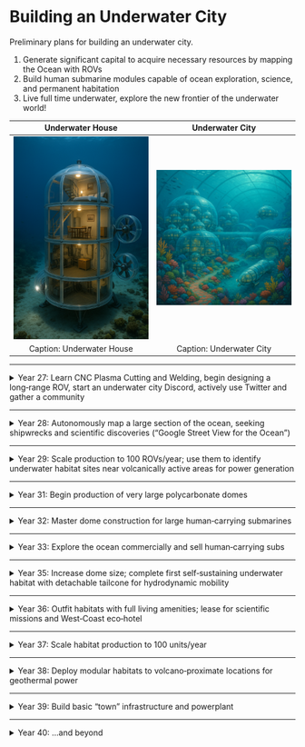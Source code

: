 # Building an Underwater City

Preliminary plans for building an underwater city.



1. Generate significant capital to acquire necessary resources by mapping the Ocean with ROVs  
2. Build human submarine modules capable of ocean exploration, science, and permanent habitation  
3. Live full time underwater, explore the new frontier of the underwater world!


| Underwater House                                   | Underwater City                                   |
| :-------------------------------------------------: | :-------------------------------------------------: |
| <img src="underwater house 1.png" alt="Underwater House" width="300"/> | <img src="underwatercity1.png" alt="Underwater City" width="300"/> |
| Caption: Underwater House                           | Caption: Underwater City                            |

---

<details>
<summary>Year 27: Learn CNC Plasma Cutting and Welding, begin designing a long‑range ROV, start an underwater city Discord, actively use Twitter and gather a community</summary>

<details>
<summary>May 2025</summary>

<details>
<summary>Week ending May 11, 2025 (Rest of This Week)</summary>

- **Friday, May 9, 2025 (Today):**  
  Draft a concise mission statement for your long‑range ROV project, outlining its primary task (ocean floor mapping).  
  &rarr; Let’s build “street‑view” for the ocean—capture hydrothermal vent money shots!

- **Saturday, May 10, 2025:**  
  Research and list 3–5 existing long‑range ROVs, noting key features; confirm you have textbooks/access codes for your college courses.

- **Sunday, May 11, 2025:**  
  Sketch 2–3 rough initial concepts for the ROV’s shape/layout; double‑check start date/time/location for your classes.

</details>

<details>
<summary>Week of May 12–18, 2025 (Next Week)</summary>

- **Monday, May 12:** List the top 5 essential capabilities your ROV must have (depth rating, sensors, endurance, etc.).  
- **Tuesday, May 13:** Identify challenges for each capability (pressure, power, data handling).  
- **Wednesday, May 14:** Plan your commute to campus; confirm parking or transit.  
- **Thursday, May 15:** Research sonar/camera sensors for ocean‑floor mapping.  
- **Friday, May 16:** Organize digital folders or physical notebooks for coursework.  
- **Saturday, May 17:** Brainstorm 3–5 KPIs for your ROV (survey speed, resolution).  
- **Sunday, May 18:** Pack supplies for your first day of classes.

</details>

<details>
<summary>Week of May 19–25, 2025 (Following Week)</summary>

1. **Monday, May 19:** Sketch a block diagram of ROV systems (power, propulsion, sensors, comms).  
2. **Tuesday, May 20:** List channels/categories for your Discord (e.g., #announcements, #rov‑design).  
3. **Wednesday, May 21:** Research power‑system options for long‑endurance ROVs.  
4. **Thursday, May 22:** Draft a welcome message and rules for Discord.  
5. **Friday, May 23:** Research communication/control methods for ROVs.  
6. **Saturday, May 24:** Define initial Discord roles (moderator, ROV expert).  
7. **Sunday, May 25:** Review your sketches and block diagram; note open questions.

</details>

<details>
<summary>Week of May 26–31, 2025 (Last Week of May)</summary>

- **Monday, May 26 (Memorial Day):** Write a one‑page ROV concept summary (mission, features, challenges).  
- **Tuesday, May 27:** Find 1–2 online ROV/ocean‑exploration forums to join.  
- **Wednesday, May 28:** Review course syllabi; note questions.  
- **Thursday, May 29:** Organize your study/design workspace.  
- **Friday, May 30:** Set personal goals for Month 1 of welding/metalworking.  
- **Saturday, May 31:** Rest and mentally prepare for classes.

</details>

</details>

<details>
<summary>June 2025</summary>

Immerse yourself in **Introduction to Welding** and **Introduction to Metalworking**, focus on fundamentals, and launch your underwater city Discord server.

</details>

<details>
<summary>July 2025</summary>

Continue coursework, apply welding/metalworking concepts to ROV design (material selection, fabrication considerations), and grow your Twitter presence.

</details>

<details>
<summary>August 2025</summary>

Complete summer courses, solidify skills, and refine your ROV’s manufacturability using new welding/CNC knowledge.

</details>

<details>
<summary>September 2025</summary>

Begin fall focus on CNC; design frame and structural components of the long‑range ROV, planning CNC plasma‑cut parts.

</details>

<details>
<summary>October 2025</summary>

Advance CNC skills; design complex components (electronics enclosures, mounting systems), and engage your Discord/Twitter communities.

</details>

<details>
<summary>November 2025</summary>

Integrate CNC and welding knowledge; finalize ROV structural/mechanical designs; source materials and components.

</details>

<details>
<summary>December 2025</summary>

Plan Q1 2026 fabrication of your first ROV prototype; expand your network; seek collaborators and mentors.

</details>
</details>

---

<details>
<summary>Year 28: Autonomously map a large section of the ocean, seeking shipwrecks and scientific discoveries (“Google Street View for the Ocean”)</summary>

- Set up mapping missions.  
- Develop autonomy algorithms.  
- Collect and analyze data for new frontiers.

</details>

---

<details>
<summary>Year 29: Scale production to 100 ROVs/year; use them to identify underwater habitat sites near volcanically active areas for power generation</summary>

- Optimize manufacturing pipeline.  
- Plan site surveys.  
- Evaluate locations for first habitat.

</details>

---

<details>
<summary>Year 31: Begin production of very large polycarbonate domes</summary>

- Design structural specs.  
- Prototype dome sections.  
- Test pressure resilience.

</details>

---

<details>
<summary>Year 32: Master dome construction for large human‑carrying submarines</summary>

- Refine joining techniques.  
- Integrate life‑support interfaces.  
- Conduct sea trials.

</details>

---

<details>
<summary>Year 33: Explore the ocean commercially and sell human‑carrying subs</summary>

- Launch prototype tours.  
- Gather customer feedback.  
- Scale sales operations.

</details>

---

<details>
<summary>Year 35: Increase dome size; complete first self‑sustaining underwater habitat with detachable tailcone for hydrodynamic mobility</summary>

![Concept of an Underwater Habitat](./underwater%20house%201.jpg)

- Finalize habitat systems.  
- Build prototype habitat‑sub.  
- Sea‑trial performance.

</details>

---

<details>
<summary>Year 36: Outfit habitats with full living amenities; lease for scientific missions and West‑Coast eco‑hotel</summary>

- Install life‑support.  
- Partner with research institutions.  
- Market eco‑stay packages.

</details>

---

<details>
<summary>Year 37: Scale habitat production to 100 units/year</summary>

- Streamline assembly.  
- Secure supply chains.  
- Train workforce.

</details>

---

<details>
<summary>Year 38: Deploy modular habitats to volcano‑proximate locations for geothermal power</summary>

- Map volcanic sites.  
- Plan logistics.  
- Install power systems.

</details>

---

<details>
<summary>Year 39: Build basic “town” infrastructure and powerplant</summary>

- Lay underwater cables.  
- Set up communal facilities.  
- Commission powerplant.

</details>

---

<details>
<summary>Year 40: …and beyond</summary>

*Continue expanding the underwater city, adding research labs, tourism modules, and long‑term sustainability projects.*

</details>
